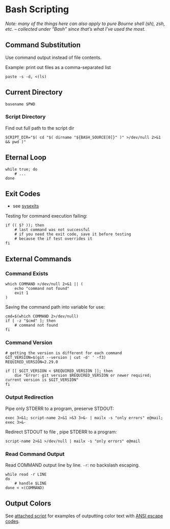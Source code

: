 # Bash Scripting

_Note: many of the things here can also apply to pure Bourne shell (sh), zsh, etc. – collected under “Bash” since that’s what I’ve used the most._

## Command Substitution

Use command output instead of file contents.

Example: print out files as a comma-separated list

```shellsession
paste -s -d, <(ls)
```

## Current Directory

```shell
basename $PWD
```

### Script Directory

Find out full path to the script dir

```shell
SCRIPT_DIR="$( cd "$( dirname "${BASH_SOURCE[0]}" )" >/dev/null 2>&1 && pwd )"
```

## Eternal Loop

```shell
while true; do
    # ...
done
```

## Exit Codes

- see [sysexits](http://www.manpagez.com/man/3/sysexits/)

Testing for command execution failing:

```shell
if (( $? )); then
    # last command was not successful
    # if you need the exit code, save it before testing
    # because the if test overrides it
fi
```

## External Commands

### Command Exists

```shell
which COMMAND >/dev/null 2>&1 || (
    echo "command not found"
    exit 1
)
```

Saving the command path into variable for use:

```shell
cmd=$(which COMMAND 2>/dev/null)
if [ -z "$cmd" ]; then
    # command not found
fi
```

### Command Version

```shell
# getting the version is different for each command
GIT_VERSION=$(git --version | cut -d' ' -f3)
REQUIRED_VERSION=2.29.0

if [[ $GIT_VERSION < $REQUIRED_VERSION ]]; then
    die "Error: git version $REQUIRED_VERSION or newer required; current version is $GIT_VERSION"
fi
```

### Output Redirection

Pipe only STDERR to a program, preserve STDOUT:

```shell
exec 3>&1; script-name 2>&1 >&3 3>&- | mailx -s "only errors" e@mail; exec 3>&-
```

Redirect STDOUT to file , pipe STDERR to a program:

```shell
script-name 2>&1 >/dev/null | mailx -s "only errors" e@mail
```

### Read Command Output

Read COMMAND output line by line.
`-r`: no backslash escaping.

```shell
while read -r LINE
do
    # handle $LINE
done < <(COMMAND)
```

## Output Colors

See [attached script](term-colors.sh) for examples of outputting color text with [ANSI escape codes](https://en.wikipedia.org/wiki/ANSI_escape_code).
